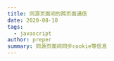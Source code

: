 ```yaml
---
title: 同源页面间的跨页面通信
date: 2020-08-10
tags:
  - javascript
author: preper
summary: 同源页面间同步cookie等信息
---
```

